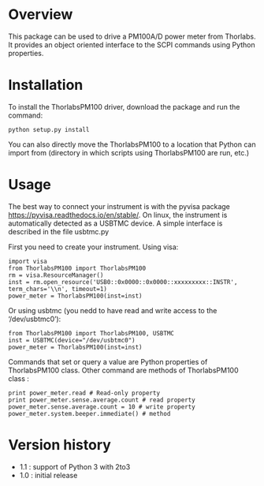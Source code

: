 Overview
========

This package can be used to drive a PM100A/D power meter from Thorlabs. It provides an object oriented interface to the SCPI commands using Python properties.

Installation
============

To install the ThorlabsPM100 driver, download the package and run the command:

    python setup.py install

You can also directly move the ThorlabsPM100 to a location that Python can import from (directory in which scripts using ThorlabsPM100 are run, etc.)

Usage
=====

The best way to connect your instrument is with the pyvisa package <https://pyvisa.readthedocs.io/en/stable/>. On linux, the instrument is automatically detected as a USBTMC device. A simple interface is described in the file usbtmc.py

First you need to create your instrument. Using visa:

    import visa
    from ThorlabsPM100 import ThorlabsPM100
    rm = visa.ResourceManager()
    inst = rm.open_resource('USB0::0x0000::0x0000::xxxxxxxxx::INSTR', term_chars='\\n', timeout=1)
    power_meter = ThorlabsPM100(inst=inst)

Or using usbtmc (you nedd to have read and write access to the ‘/dev/usbtmc0’):

    from ThorlabsPM100 import ThorlabsPM100, USBTMC
    inst = USBTMC(device="/dev/usbtmc0")
    power_meter = ThorlabsPM100(inst=inst)

Commands that set or query a value are Python properties of ThorlabsPM100 class. Other command are methods of ThorlabsPM100 class :

    print power_meter.read # Read-only property
    print power_meter.sense.average.count # read property
    power_meter.sense.average.count = 10 # write property
    power_meter.system.beeper.immediate() # method

Version history
===============

-   1.1 : support of Python 3 with 2to3
-   1.0 : initial release

